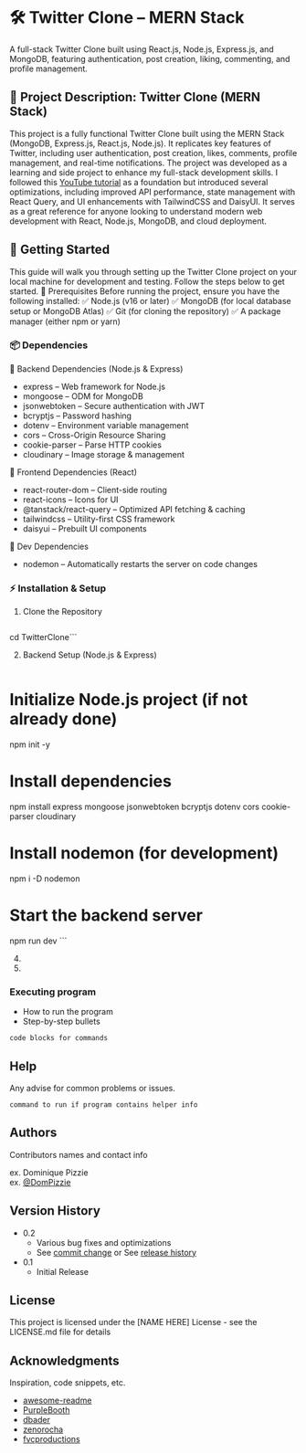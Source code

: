# 🛠 Twitter Clone – MERN Stack

A full-stack Twitter Clone built using React.js, Node.js, Express.js, and MongoDB, featuring authentication, post creation, liking, commenting, and profile management.

## 📌 Project Description: Twitter Clone (MERN Stack)

This project is a fully functional Twitter Clone built using the MERN Stack (MongoDB, Express.js, React.js, Node.js). It replicates key features of Twitter, including user authentication, post creation, likes, comments, profile management, and real-time notifications.
The project was developed as a learning and side project to enhance my full-stack development skills. I followed this [YouTube tutorial](https://www.youtube.com/watch?v=4GUVz2psWUg) as a foundation but introduced several optimizations, including improved API performance, state management with React Query, and UI enhancements with TailwindCSS and DaisyUI.
It serves as a great reference for anyone looking to understand modern web development with React, Node.js, MongoDB, and cloud deployment.

## 🚀 Getting Started
This guide will walk you through setting up the Twitter Clone project on your local machine for development and testing. Follow the steps below to get started.
📌 Prerequisites
Before running the project, ensure you have the following installed:
✅ Node.js (v16 or later)
✅ MongoDB (for local database setup or MongoDB Atlas)
✅ Git (for cloning the repository)
✅ A package manager (either npm or yarn)

### 📦 Dependencies

🔹 Backend Dependencies (Node.js & Express)
  - express – Web framework for Node.js
  - mongoose – ODM for MongoDB
  - jsonwebtoken – Secure authentication with JWT
  - bcryptjs – Password hashing
  - dotenv – Environment variable management
  - cors – Cross-Origin Resource Sharing
  - cookie-parser – Parse HTTP cookies
  - cloudinary – Image storage & management
    
🔹 Frontend Dependencies (React)
  - react-router-dom – Client-side routing
  - react-icons – Icons for UI
  - @tanstack/react-query – Optimized API fetching & caching
  - tailwindcss – Utility-first CSS framework
  - daisyui – Prebuilt UI components
    
🔹 Dev Dependencies
  - nodemon – Automatically restarts the server on code changes

### ⚡ Installation & Setup
1. Clone the Repository
   ```git clone https://github.com/Avaneeshakrishna/TwitterClone.git
cd TwitterClone```

2. Backend Setup (Node.js & Express)
   ```cd backend

# Initialize Node.js project (if not already done)
npm init -y

# Install dependencies
npm install express mongoose jsonwebtoken bcryptjs dotenv cors cookie-parser cloudinary

# Install nodemon (for development)
npm i -D nodemon

# Start the backend server
npm run dev ```

4. 
5. 

### Executing program

* How to run the program
* Step-by-step bullets
```
code blocks for commands
```

## Help

Any advise for common problems or issues.
```
command to run if program contains helper info
```

## Authors

Contributors names and contact info

ex. Dominique Pizzie  
ex. [@DomPizzie](https://twitter.com/dompizzie)

## Version History

* 0.2
    * Various bug fixes and optimizations
    * See [commit change]() or See [release history]()
* 0.1
    * Initial Release

## License

This project is licensed under the [NAME HERE] License - see the LICENSE.md file for details

## Acknowledgments

Inspiration, code snippets, etc.
* [awesome-readme](https://github.com/matiassingers/awesome-readme)
* [PurpleBooth](https://gist.github.com/PurpleBooth/109311bb0361f32d87a2)
* [dbader](https://github.com/dbader/readme-template)
* [zenorocha](https://gist.github.com/zenorocha/4526327)
* [fvcproductions](https://gist.github.com/fvcproductions/1bfc2d4aecb01a834b46)
